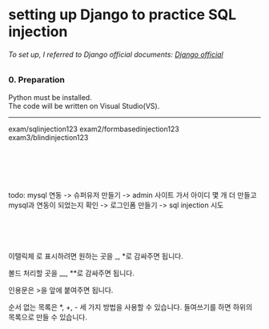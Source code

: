 # setting up Django to practice SQL injection
###### To set up, I referred to Django official documents: [Django official](https://www.djangoproject.com/)

### 0. Preparation
Python must be installed.  
The code will be written on Visual Studio(VS).

-----------


exam/sqlinjection123
exam2/formbasedinjection123
exam3/blindinjection123

</br></br></br></br>

todo: mysql 연동 -> 슈퍼유저 만들기 -> admin 사이트 가서 아이디 몇 개 더 만들고 mysql과 연동이 되었는지 확인 -> 로그인폼 만들기 -> sql injection 시도


</br></br></br></br>
이탤릭체 로 표시하려면 원하는 곳을 _, *로 감싸주면 됩니다.

볼드 처리할 곳을 __, **로 감싸주면 됩니다.

인용문은 >을 앞에 붙여주면 됩니다.

순서 없는 목록은 *, +, - 세 가지 방법을 사용할 수 있습니다. 들여쓰기를 하면 하위의 목록으로 만들 수 있습니다.